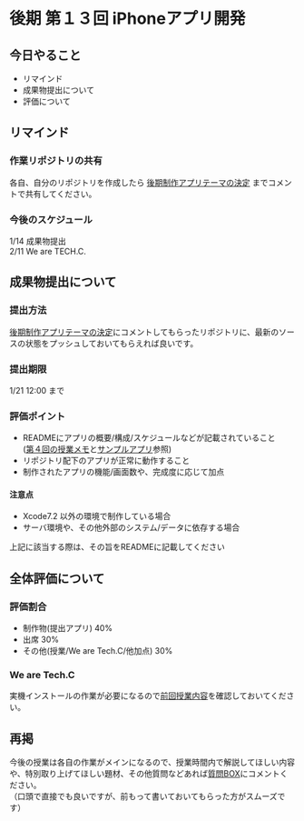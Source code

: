 # 後期 第１３回 iPhoneアプリ開発

## 今日やること
- リマインド
- 成果物提出について
- 評価について

## リマインド
### 作業リポジトリの共有
各自、自分のリポジトリを作成したら [後期制作アプリテーマの決定](https://github.com/TechC-App/README/issues/1) までコメントで共有してください。

### 今後のスケジュール
1/14 成果物提出  
2/11 We are TECH.C.  

## 成果物提出について
### 提出方法
[後期制作アプリテーマの決定](https://github.com/TechC-App/README/issues/1)にコメントしてもらったリポジトリに、最新のソースの状態をプッシュしておいてもらえれば良いです。

### 提出期限
1/21 12:00 まで

### 評価ポイント
- READMEにアプリの概要/構成/スケジュールなどが記載されていること  
    ([第４回の授業メモ](https://github.com/TechC-App/README/blob/gh-pages/lesson/2nd/lesson-4.md#制作アプリ設計)と[サンプルアプリ](https://github.com/TechC-App/TaskApp)参照)
- リポジトリ配下のアプリが正常に動作すること
- 制作されたアプリの機能/画面数や、完成度に応じて加点

#### 注意点
- Xcode7.2 以外の環境で制作している場合
- サーバ環境や、その他外部のシステム/データに依存する場合

上記に該当する際は、その旨をREADMEに記載してください

## 全体評価について
### 評価割合
- 制作物(提出アプリ) 40%
- 出席 30%
- その他(授業/We are Tech.C/他加点) 30%

### We are Tech.C
実機インストールの作業が必要になるので[前回授業内容](https://github.com/TechC-App/README/blob/gh-pages/lesson/2nd/lesson-12.md#実機インストール)を確認しておいてください。

## 再掲
今後の授業は各自の作業がメインになるので、授業時間内で解説してほしい内容や、特別取り上げてほしい題材、その他質問などあれば[質問BOX](https://github.com/TechC-App/README/issues/2)にコメントください。  
（口頭で直接でも良いですが、前もって書いておいてもらった方がスムーズです）
